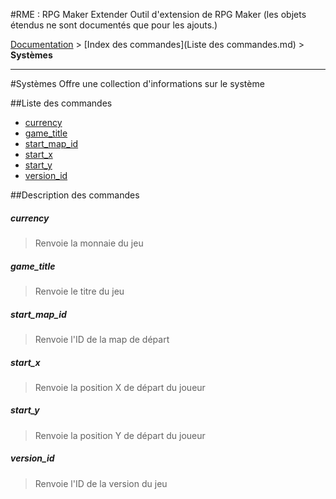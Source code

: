 #RME : RPG Maker Extender
Outil d'extension de RPG Maker (les objets étendus ne sont documentés que pour les ajouts.)

[Documentation](README.md) > [Index des commandes](Liste des commandes.md) > **Systèmes**  
- - -  
#Systèmes
Offre une collection d'informations sur le système

##Liste des commandes
*    [currency](#currency)
*    [game_title](#game_title)
*    [start_map_id](#start_map_id)
*    [start_x](#start_x)
*    [start_y](#start_y)
*    [version_id](#version_id)


##Description des commandes
##### currency

> Renvoie la monnaie du jeu

  
> 

##### game_title

> Renvoie le titre du jeu

  
> 

##### start_map_id

> Renvoie l'ID de la map de départ

  
> 

##### start_x

> Renvoie la position X de départ du joueur

  
> 

##### start_y

> Renvoie la position Y de départ du joueur

  
> 

##### version_id

> Renvoie l'ID de la version du jeu

  
> 


